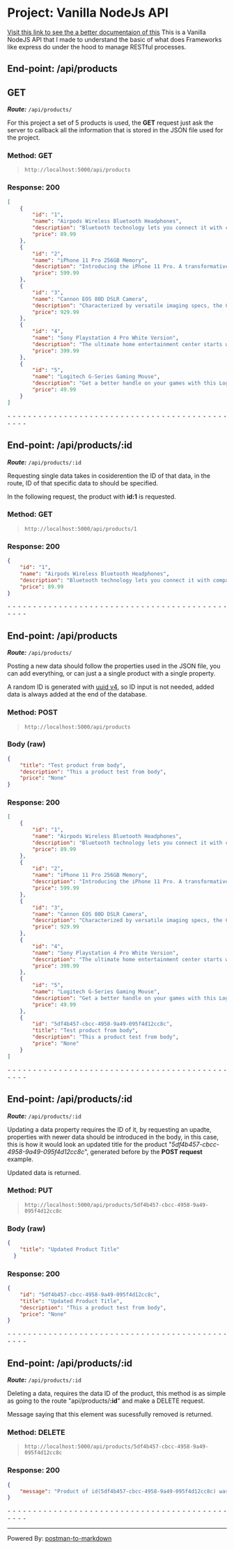 # Project: Vanilla NodeJs API
[Visit this link to see the a better documentaion of this](https://documenter.getpostman.com/view/26642367/2s93RTSYpk#5f01fb7b-d100-406f-9249-25a3e62fcd13)
This is a Vanilla NodeJS API that I made to understand the basic of what does Frameworks like express do under the hood to manage RESTful processes.

## End-point: /api/products
## GET

_**Route:**_ `/api/products/`

For this project a set of 5 products is used, the **GET** request just ask the server to callback all the information that is stored in the JSON file used for the project.
### Method: GET
>```
>http://localhost:5000/api/products
>```
### Response: 200
```json
[
    {
        "id": "1",
        "name": "Airpods Wireless Bluetooth Headphones",
        "description": "Bluetooth technology lets you connect it with compatible devices wirelessly High-quality AAC audio offers immersive listening experience Built-in microphone allows you to take calls while working",
        "price": 89.99
    },
    {
        "id": "2",
        "name": "iPhone 11 Pro 256GB Memory",
        "description": "Introducing the iPhone 11 Pro. A transformative triple-camera system that adds tons of capability without complexity. An unprecedented leap in battery life",
        "price": 599.99
    },
    {
        "id": "3",
        "name": "Cannon EOS 80D DSLR Camera",
        "description": "Characterized by versatile imaging specs, the Canon EOS 80D further clarifies itself using a pair of robust focusing systems and an intuitive design",
        "price": 929.99
    },
    {
        "id": "4",
        "name": "Sony Playstation 4 Pro White Version",
        "description": "The ultimate home entertainment center starts with PlayStation. Whether you are into gaming, HD movies, television, music",
        "price": 399.99
    },
    {
        "id": "5",
        "name": "Logitech G-Series Gaming Mouse",
        "description": "Get a better handle on your games with this Logitech LIGHTSYNC gaming mouse. The six programmable buttons allow customization for a smooth playing experience",
        "price": 49.99
    }
]
```


⁃ ⁃ ⁃ ⁃ ⁃ ⁃ ⁃ ⁃ ⁃ ⁃ ⁃ ⁃ ⁃ ⁃ ⁃ ⁃ ⁃ ⁃ ⁃ ⁃ ⁃ ⁃ ⁃ ⁃ ⁃ ⁃ ⁃ ⁃ ⁃ ⁃ ⁃ ⁃ ⁃ ⁃ ⁃ ⁃ ⁃ ⁃ ⁃ ⁃ ⁃ ⁃ ⁃ ⁃ ⁃ ⁃ ⁃

## End-point: /api/products/:id
_**Route:**_ `/api/products/:id`

Requesting single data takes in cosiderention the ID of that data, in the route, ID of that specific data to should be specified.

In the following request, the product with **id:1** is requested.
### Method: GET
>```
>http://localhost:5000/api/products/1
>```
### Response: 200
```json
{
    "id": "1",
    "name": "Airpods Wireless Bluetooth Headphones",
    "description": "Bluetooth technology lets you connect it with compatible devices wirelessly High-quality AAC audio offers immersive listening experience Built-in microphone allows you to take calls while working",
    "price": 89.99
}
```


⁃ ⁃ ⁃ ⁃ ⁃ ⁃ ⁃ ⁃ ⁃ ⁃ ⁃ ⁃ ⁃ ⁃ ⁃ ⁃ ⁃ ⁃ ⁃ ⁃ ⁃ ⁃ ⁃ ⁃ ⁃ ⁃ ⁃ ⁃ ⁃ ⁃ ⁃ ⁃ ⁃ ⁃ ⁃ ⁃ ⁃ ⁃ ⁃ ⁃ ⁃ ⁃ ⁃ ⁃ ⁃ ⁃ ⁃

## End-point: /api/products
_**Route:**_ `/api/products/`

Posting a new data should follow the properties used in the JSON file, you can add everything, or can just a a single product with a single property.

A random ID is generated with [uuid v4](https://www.npmjs.com/package/uuid), so ID input is not needed, added data is always added at the end of the database.
### Method: POST
>```
>http://localhost:5000/api/products
>```
### Body (**raw**)

```json
{
    "title": "Test product from body",
    "description": "This a product test from body",
    "price": "None"
}
```

### Response: 200
```json
[
    {
        "id": "1",
        "name": "Airpods Wireless Bluetooth Headphones",
        "description": "Bluetooth technology lets you connect it with compatible devices wirelessly High-quality AAC audio offers immersive listening experience Built-in microphone allows you to take calls while working",
        "price": 89.99
    },
    {
        "id": "2",
        "name": "iPhone 11 Pro 256GB Memory",
        "description": "Introducing the iPhone 11 Pro. A transformative triple-camera system that adds tons of capability without complexity. An unprecedented leap in battery life",
        "price": 599.99
    },
    {
        "id": "3",
        "name": "Cannon EOS 80D DSLR Camera",
        "description": "Characterized by versatile imaging specs, the Canon EOS 80D further clarifies itself using a pair of robust focusing systems and an intuitive design",
        "price": 929.99
    },
    {
        "id": "4",
        "name": "Sony Playstation 4 Pro White Version",
        "description": "The ultimate home entertainment center starts with PlayStation. Whether you are into gaming, HD movies, television, music",
        "price": 399.99
    },
    {
        "id": "5",
        "name": "Logitech G-Series Gaming Mouse",
        "description": "Get a better handle on your games with this Logitech LIGHTSYNC gaming mouse. The six programmable buttons allow customization for a smooth playing experience",
        "price": 49.99
    },
    {
        "id": "5df4b457-cbcc-4958-9a49-095f4d12cc8c",
        "title": "Test product from body",
        "description": "This a product test from body",
        "price": "None"
    }
]
```


⁃ ⁃ ⁃ ⁃ ⁃ ⁃ ⁃ ⁃ ⁃ ⁃ ⁃ ⁃ ⁃ ⁃ ⁃ ⁃ ⁃ ⁃ ⁃ ⁃ ⁃ ⁃ ⁃ ⁃ ⁃ ⁃ ⁃ ⁃ ⁃ ⁃ ⁃ ⁃ ⁃ ⁃ ⁃ ⁃ ⁃ ⁃ ⁃ ⁃ ⁃ ⁃ ⁃ ⁃ ⁃ ⁃ ⁃

## End-point: /api/products/:id
_**Route:**_ `/api/products/:id`

Updating a data property requires the ID of it, by requesting an upadte, properties with newer data should be introduced in the body, in this case, this is how it would look an updated title for the product "_5df4b457-cbcc-4958-9a49-095f4d12cc8c_", generated before by the **POST request** example.

Updated data is returned.
### Method: PUT
>```
>http://localhost:5000/api/products/5df4b457-cbcc-4958-9a49-095f4d12cc8c
>```
### Body (**raw**)

```json
{
    "title": "Updated Product Title"
  }
```

### Response: 200
```json
{
    "id": "5df4b457-cbcc-4958-9a49-095f4d12cc8c",
    "title": "Updated Product Title",
    "description": "This a product test from body",
    "price": "None"
}
```


⁃ ⁃ ⁃ ⁃ ⁃ ⁃ ⁃ ⁃ ⁃ ⁃ ⁃ ⁃ ⁃ ⁃ ⁃ ⁃ ⁃ ⁃ ⁃ ⁃ ⁃ ⁃ ⁃ ⁃ ⁃ ⁃ ⁃ ⁃ ⁃ ⁃ ⁃ ⁃ ⁃ ⁃ ⁃ ⁃ ⁃ ⁃ ⁃ ⁃ ⁃ ⁃ ⁃ ⁃ ⁃ ⁃ ⁃

## End-point: /api/products/:id
_**Route:**_ `/api/products/:id`

Deleting a data, requires the data ID of the product, this method is as simple as going to the route "api/products/**:id**" and make a DELETE request.

Message saying that this element was sucessfully removed is returned.
### Method: DELETE
>```
>http://localhost:5000/api/products/5df4b457-cbcc-4958-9a49-095f4d12cc8c
>```
### Response: 200
```json
{
    "message": "Product of id(5df4b457-cbcc-4958-9a49-095f4d12cc8c) was sucessfully removed."
}
```


⁃ ⁃ ⁃ ⁃ ⁃ ⁃ ⁃ ⁃ ⁃ ⁃ ⁃ ⁃ ⁃ ⁃ ⁃ ⁃ ⁃ ⁃ ⁃ ⁃ ⁃ ⁃ ⁃ ⁃ ⁃ ⁃ ⁃ ⁃ ⁃ ⁃ ⁃ ⁃ ⁃ ⁃ ⁃ ⁃ ⁃ ⁃ ⁃ ⁃ ⁃ ⁃ ⁃ ⁃ ⁃ ⁃ ⁃
_________________________________________________
Powered By: [postman-to-markdown](https://github.com/bautistaj/postman-to-markdown/)
